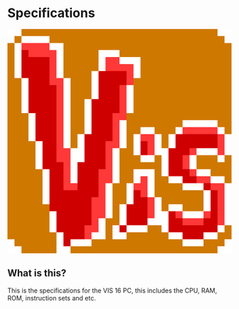 # Specifications
![vis computer industries logo](media/vis-logo.png)

## What is this?
This is the specifications for the VIS 16 PC, this includes the CPU, RAM, ROM, instruction sets and etc.